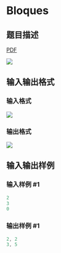 # Bloques

## 题目描述

[problemUrl]: https://uva.onlinejudge.org/index.php?option=com_onlinejudge&Itemid=8&category=20&page=show_problem&problem=1785

[PDF](https://uva.onlinejudge.org/external/108/p10844.pdf)

![](https://cdn.luogu.com.cn/upload/vjudge_pic/UVA10844/2515864370139b96a5244bc74d6621d504be719d.png)

## 输入输出格式

### 输入格式

![](https://cdn.luogu.com.cn/upload/vjudge_pic/UVA10844/b6e2bcdae658d406b3177e0a7a3ae83b27029520.png)

### 输出格式

![](https://cdn.luogu.com.cn/upload/vjudge_pic/UVA10844/c1510566a839ed7f48672b6a59a2c3c65ca65c0a.png)

## 输入输出样例

### 输入样例 #1

```cpp
2
3
0
```


### 输出样例 #1

```cpp
2, 2
3, 5
```


